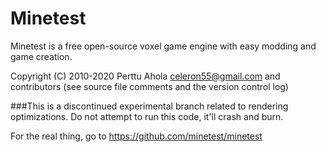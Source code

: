 Minetest
========

Minetest is a free open-source voxel game engine with easy modding and game creation.

Copyright (C) 2010-2020 Perttu Ahola <celeron55@gmail.com>
and contributors (see source file comments and the version control log)

###This is a discontinued experimental branch related to rendering optimizations.
Do not attempt to run this code, it'll crash and burn.

For the real thing, go to https://github.com/minetest/minetest
